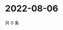 # 2022-08-06

共 0 条

<!-- BEGIN WEIBO -->
<!-- 最后更新时间 Sat Aug 06 2022 06:15:43 GMT+0800 (China Standard Time) -->

<!-- END WEIBO -->
